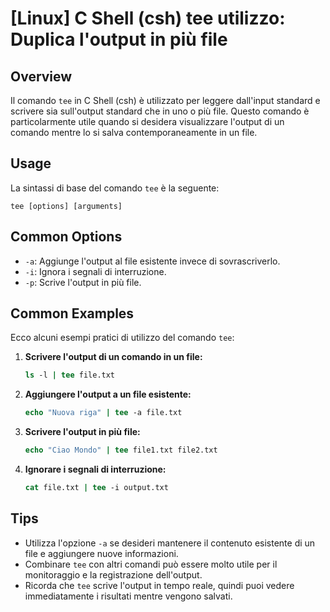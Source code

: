 # [Linux] C Shell (csh) tee utilizzo: Duplica l'output in più file

## Overview
Il comando `tee` in C Shell (csh) è utilizzato per leggere dall'input standard e scrivere sia sull'output standard che in uno o più file. Questo comando è particolarmente utile quando si desidera visualizzare l'output di un comando mentre lo si salva contemporaneamente in un file.

## Usage
La sintassi di base del comando `tee` è la seguente:

```
tee [options] [arguments]
```

## Common Options
- `-a`: Aggiunge l'output al file esistente invece di sovrascriverlo.
- `-i`: Ignora i segnali di interruzione.
- `-p`: Scrive l'output in più file.

## Common Examples
Ecco alcuni esempi pratici di utilizzo del comando `tee`:

1. **Scrivere l'output di un comando in un file:**
   ```csh
   ls -l | tee file.txt
   ```

2. **Aggiungere l'output a un file esistente:**
   ```csh
   echo "Nuova riga" | tee -a file.txt
   ```

3. **Scrivere l'output in più file:**
   ```csh
   echo "Ciao Mondo" | tee file1.txt file2.txt
   ```

4. **Ignorare i segnali di interruzione:**
   ```csh
   cat file.txt | tee -i output.txt
   ```

## Tips
- Utilizza l'opzione `-a` se desideri mantenere il contenuto esistente di un file e aggiungere nuove informazioni.
- Combinare `tee` con altri comandi può essere molto utile per il monitoraggio e la registrazione dell'output.
- Ricorda che `tee` scrive l'output in tempo reale, quindi puoi vedere immediatamente i risultati mentre vengono salvati.